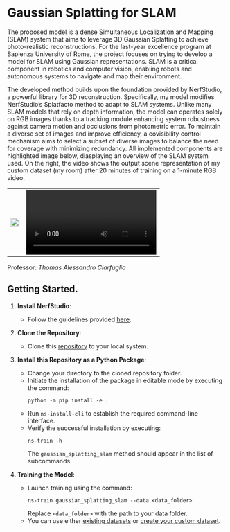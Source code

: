 # Gaussian Splatting for SLAM

The proposed model is a dense Simultaneous Localization and Mapping (SLAM) system that aims to leverage 3D Gaussian Splatting to achieve photo-realistic reconstructions. For the last-year excellence program at Sapienza University of Rome, the project focuses on trying to develop a model for SLAM using Gaussian representations. SLAM is a critical component in robotics and computer vision, enabling robots and autonomous systems to navigate and map their environment. 

The developed method builds upon the foundation provided by NerfStudio, a powerful library for 3D reconstruction. Specifically, my model modifies NerfStudio’s Splatfacto method to adapt to SLAM systems. Unlike many SLAM models that rely on depth information, the model can operates solely on RGB images thanks to a tracking module enhancing system robustness against camera motion and occlusions from photometric error. To maintain a diverse set of images and improve efficiency, a covisibility control mechanism aims to select a subset of diverse images to balance the need for coverage with minimizing redundancy. All implemented components are highlighted image below, diasplaying an overview of the SLAM system used. On the right, the video shows the output scene representation of my custom dataset (my room) after 20 minutes of training on a 1-minute RGB video.
<p align="center">
    <table>
        <tr>
            <td>
                <img src="https://github.com/alessandro-potenza/Gaussian_Splatting_SLAM/assets/61759069/1592bd44-b794-460f-b754-501145c51102" width="100%">
            </td>
            <td>
                <video src="https://github.com/alessandro-potenza/Gaussian_Splatting_SLAM/assets/61759069/f829f6ac-1f62-4308-ba8b-ba1894d31344" type="video/webm"> width="320" height="240" controls>
                </video>
            </td>
        </tr>
    </table>
</p>



Professor: _Thomas Alessandro Ciarfuglia_

## Getting Started.


1. **Install NerfStudio**:
   - Follow the guidelines provided [here](https://docs.nerf.studio/quickstart/installation.html).

2. **Clone the Repository**:
   - Clone this [repository](https://github.com/alessandro-potenza/Gaussian_Splatting_SLAM) to your local system.

3. **Install this Repository as a Python Package**:
   - Change your directory to the cloned repository folder.
   - Initiate the installation of the package in editable mode by executing the command:
     ```
     python -m pip install -e .
     ```
   - Run `ns-install-cli` to establish the required command-line interface.
   - Verify the successful installation by executing:
     ```
     ns-train -h
     ```
     The `gaussian_splatting_slam` method should appear in the list of subcommands.

4. **Training the Model**:
   - Launch training using the command:
     ```
     ns-train gaussian_splatting_slam --data <data_folder>
     ```
     Replace `<data_folder>` with the path to your data folder.
   - You can use either [existing datasets](https://docs.nerf.studio/quickstart/existing_dataset.html) or [create your custom dataset](https://docs.nerf.studio/quickstart/custom_dataset.html).
